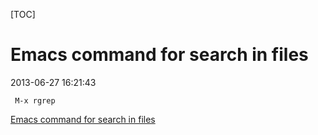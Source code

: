 [TOC]

# Emacs command for search in files

2013-06-27 16:21:43

	 M-x rgrep
	 
	 
[Emacs command for search in files](http://stackoverflow.com/questions/1331038/emacs-command-for-search-in-files)